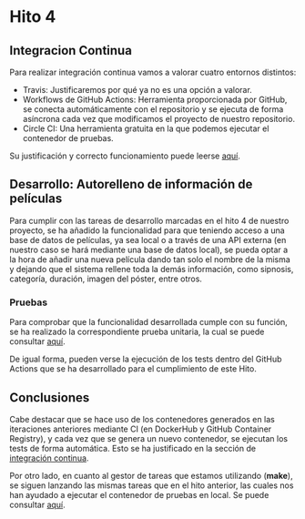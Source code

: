 # Hito 4

## Integracion Continua

Para realizar integración continua vamos a valorar cuatro entornos distintos:

- Travis: Justificaremos por qué ya no es una opción a valorar.
- Workflows de GitHub Actions: Herramienta proporcionada por GitHub, se conecta automáticamente con el repositorio y se ejecuta de forma asíncrona cada vez que modificamos el proyecto de nuestro repositorio.
- Circle CI: Una herramienta gratuita en la que podemos ejecutar el contenedor de pruebas.

Su justificación y correcto funcionamiento puede leerse [aquí](/doc/4_integracion_continua.md).

## Desarrollo: Autorelleno de información de películas

Para cumplir con las tareas de desarrollo marcadas en el hito 4 de nuestro proyecto, se ha añadido la funcionalidad para que teniendo acceso a una base de datos de películas, ya sea local o a través de una API externa (en nuestro caso se hará mediante una base de datos local), se pueda optar a la hora de añadir una nueva película dando tan solo el nombre de la misma y dejando que el sistema rellene toda la demás información, como sipnosis, categoría, duración, imagen del póster, entre otros.

### Pruebas

Para comprobar que la funcionalidad desarrollada cumple con su función, se ha realizado la correspondiente prueba unitaria, la cual se puede consultar [aquí](/test/controllers/movies_controller_test.rb).

De igual forma, pueden verse la ejecución de los tests dentro del GitHub Actions que se ha desarrollado para el cumplimiento de este Hito.

## Conclusiones

Cabe destacar que se hace uso de los contenedores generados en las iteraciones anteriores mediante CI (en DockerHub y GitHub Container Registry), y cada vez que se genera un nuevo contenedor, se ejecutan los tests de forma automática. Esto se ha justificado en la sección de [integración continua](#integracion-continua).

Por otro lado, en cuanto al gestor de tareas que estamos utilizando (**make**), se siguen lanzando las mismas tareas que en el hito anterior, las cuales nos han ayudado a ejecutar el contenedor de pruebas en local. Se puede consultar [aquí](/Makefile).